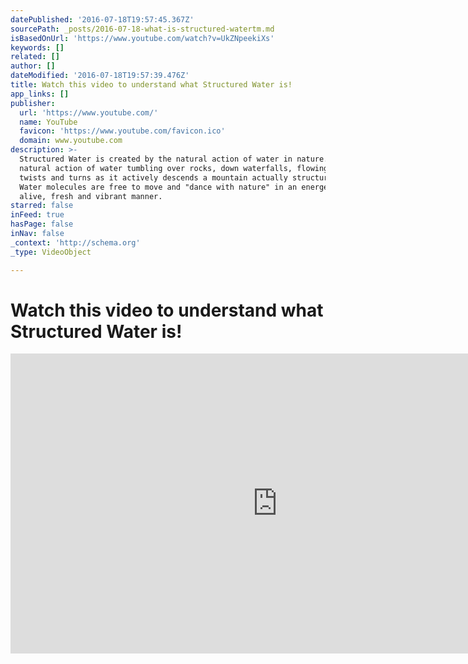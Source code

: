 ```yaml
---
datePublished: '2016-07-18T19:57:45.367Z'
sourcePath: _posts/2016-07-18-what-is-structured-watertm.md
isBasedOnUrl: 'https://www.youtube.com/watch?v=UkZNpeekiXs'
keywords: []
related: []
author: []
dateModified: '2016-07-18T19:57:39.476Z'
title: Watch this video to understand what Structured Water is!
app_links: []
publisher:
  url: 'https://www.youtube.com/'
  name: YouTube
  favicon: 'https://www.youtube.com/favicon.ico'
  domain: www.youtube.com
description: >-
  Structured Water is created by the natural action of water in nature. The
  natural action of water tumbling over rocks, down waterfalls, flowing through
  twists and turns as it actively descends a mountain actually structures water.
  Water molecules are free to move and "dance with nature" in an energetically
  alive, fresh and vibrant manner.
starred: false
inFeed: true
hasPage: false
inNav: false
_context: 'http://schema.org'
_type: VideoObject

---
```

# Watch this video to understand what Structured Water is!

<iframe src="https://cdn.embedly.com/widgets/media.html?src=https%3A%2F%2Fwww.youtube.com%2Fembed%2FUkZNpeekiXs%3Ffeature%3Doembed&amp;url=http%3A%2F%2Fwww.youtube.com%2Fwatch%3Fv%3DUkZNpeekiXs&amp;image=https%3A%2F%2Fi.ytimg.com%2Fvi%2FUkZNpeekiXs%2Fhqdefault.jpg&amp;key=b7d04c9b404c499eba89ee7072e1c4f7&amp;type=text%2Fhtml&amp;schema=youtube" width="854" height="480" scrolling="no" frameborder="0" allowfullscreen="" style=""></iframe>